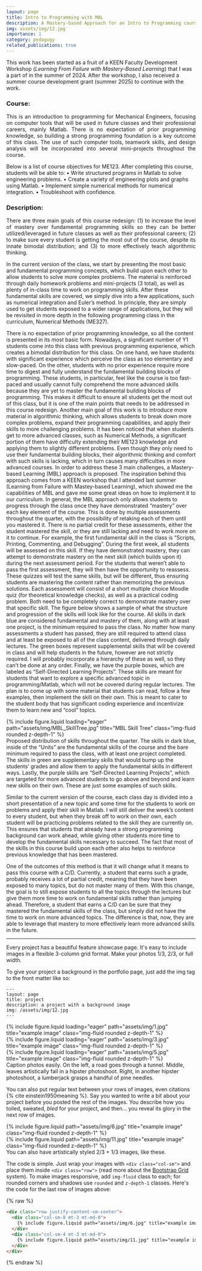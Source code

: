 ```yaml
---
layout: page
title: Intro to Programming with MBL
description: A Mastery-based Approach for an Intro to Programming course fostering learning-from-failure (LFF) ideals
img: assets/img/12.jpg
importance: 1
category: pedagogy
related_publications: true
---
```

This work has been started as a fruit of a KEEN Faculty Development Workshop (<i>Learning From Failure with Mastery-Based Learning</i>) that I was a part of in the summer of 2024. After the workshop, I also received a summer course development grant (summer 2025) to continue with the work.

### Course: 

<p style="text-align: justify;">This is an introduction to programming for Mechanical Engineers, focusing on computer tools that will be used in future classes and their professional careers, mainly Matlab. There is no expectation of prior programming knowledge, so building a strong programming foundation is a key outcome of this class. The use of such computer tools, teamwork skills, and design analysis will be incorporated into several mini-projects throughout the course. </p>
Below is a list of course objectives for ME123. After completing this course, students will be able to: 
•	Write structured programs in Matlab to solve engineering problems. 
•	Create a variety of engineering plots and graphs using Matlab.
•	Implement simple numerical methods for numerical integration. 
•	Troubleshoot with confidence. 


### Description:

<p style="text-align: justify;">There are three main goals of this course redesign: (1) to increase the level of mastery over fundamental programming skills so they can be better utilized/leveraged in future classes as well as their professional careers; (2) to make sure every student is getting the most out of the course, despite its innate bimodal distribution; and (3) to more effectively teach algorithmic thinking. </p>

In the current version of the class, we start by presenting the most basic and fundamental programming concepts, which build upon each other to allow students to solve more complex problems. The material is reinforced through daily homework problems and mini-projects (3 total), as well as plenty of in-class time to work on programming skills. After these fundamental skills are covered, we simply dive into a few applications, such as numerical integration and Euler’s method. In principle, they are simply used to get students exposed to a wider range of applications, but they will be revisited in more depth in the following programming class in the curriculum, Numerical Methods (ME327). 

There is no expectation of prior programming knowledge, so all the content is presented in its most basic form. Nowadays, a significant number of Y1 students come into this class with previous programming experience, which creates a bimodal distribution for this class. On one hand, we have students with significant experience which perceive the class as too elementary and slow-paced. On the other, students with no prior experience require more time to digest and fully understand the fundamental building blocks of programming. These students, in particular, feel like the course is too fast-paced and usually cannot fully comprehend the more advanced skills because they are yet to master the fundamental building blocks of programming. This makes it difficult to ensure all students get the most out of this class, but it is one of the main points that needs to be addressed in this course redesign. 
Another main goal of this work is to introduce more material in algorithmic thinking, which allows students to break down more complex problems, expand their programming capabilities, and apply their skills to more challenging problems. It has been noticed that when students get to more advanced classes, such as Numerical Methods, a significant portion of them have difficulty extending their ME123 knowledge and applying them to slightly different problems. Even though they only need to use their fundamental building blocks, their algorithmic thinking and comfort with such skills is lacking, which in turn causes many difficulties in more advanced courses. 
In order to address these 3 main challenges, a Mastery-based Learning (MBL) approach is proposed. The inspiration behind this approach comes from a KEEN workshop that I attended last summer (Learning from Failure with Mastey-based Learning), which showed me the capabilities of MBL and gave me some great ideas on how to implement it to our curriculum. In general, the MBL approach only allows students to progress through the class once they have demonstrated “mastery” over each key element of the course. This is done by multiple assessments throughout the quarter, with the possibility of retaking each of them until you mastered it. There is no partial credit for these assessments, either the student mastered the skill, or they are still lacking and need to work more on it to continue. For example, the first fundamental skill in the class is “Scripts, Printing, Commenting, and Debugging”. During the first week, all students will be assessed on this skill. If they have demonstrated mastery, they can attempt to demonstrate mastery on the next skill (which builds upon it) during the next assessment period. For the students that weren’t able to pass the first assessment, they will then have the opportunity to reassess. These quizzes will test the same skills, but will be different, thus ensuring students are mastering the content rather than memorizing the previous solutions. Each assessment will consist of a short multiple choice Moodle quiz (for theoretical knowledge checks), as well as a practical coding problem. Both need to be completely correct to demonstrate mastery over that specific skill. 
The figure below shows a sample of what the structure and progression of the skills will look like for the course. All skills in dark blue are considered fundamental and mastery of them, along with at least one project, is the minimum required to pass the class. No matter how many assessments a student has passed, they are still required to attend class and at least be exposed to all of the class content, delivered through daily lectures. The green boxes represent supplemental skills that will be covered in class and will help students in the future, however are not strictly required. I will probably incorporate a hierarchy of these as well, so they can’t be done at any order. Finally, we have the purple boxes, which are labeled as “Self-Directed Learning Projects”. These skills are meant for students that want to explore a specific advanced topic in programming/Matlab, which will not be covered during regular lectures. The plan is to come up with some material that students can read, follow a few examples, then implement the skill on their own. This is meant to cater to the student body that has significant coding experience and incentivize them to learn new and “cool” topics.



<div class="row">
    <div class="col-sm mt-3 mt-md-0">
        {% include figure.liquid loading="eager" path="assets/img/MBL_SkillTree.jpg" title="MBL Skill Tree" class="img-fluid rounded z-depth-1" %}
    </div>
</div>
<div class="caption">
    Proposed distribution of skills throughout the quarter. The skills in dark blue, inside of the “Units” are the fundamental skills of the course and the bare minimum required to pass the class, with at least one project completed. The skills in green are supplementary skills that would bump up the students’ grades and allow them to apply the fundamental skills in different ways. Lastly, the purple skills are “Self-Directed Learning Projects”, which are targeted for more advanced students to go above and beyond and learn new skills on their own. These are just some examples of such skills. 
</div>

Similar to the current version of the course, each class day is divided into a short presentation of a new topic and some time for the students to work on problems and apply their skill in Matlab. I will still deliver the week’s content to every student, but when they break off to work on their own, each student will be practicing problems related to the skill they are currently on. This ensures that students that already have a strong programming background can work ahead, while giving other students more time to develop the fundamental skills necessary to succeed. The fact that most of the skills in this course build upon each other also helps to reinforce previous knowledge that has been mastered.

One of the outcomes of this method is that it will change what it means to pass this course with a C/D. Currently, a student that earns such a grade, probably receives a lot of partial credit, meaning that they have been exposed to many topics, but do not master many of them. With this change, the goal is to still expose students to all the topics through the lectures but give them more time to work on fundamental skills rather than jumping ahead. Therefore, a student that earns a C/D can be sure that they mastered the fundamental skills of the class, but simply did not have the time to work on more advanced topics. The difference is that, now, they are able to leverage that mastery to more effectively learn more advanced skills in the future.  

---


Every project has a beautiful feature showcase page.
It's easy to include images in a flexible 3-column grid format.
Make your photos 1/3, 2/3, or full width.

To give your project a background in the portfolio page, just add the img tag to the front matter like so:

    ---
    layout: page
    title: project
    description: a project with a background image
    img: /assets/img/12.jpg
    ---

<div class="row">
    <div class="col-sm mt-3 mt-md-0">
        {% include figure.liquid loading="eager" path="assets/img/1.jpg" title="example image" class="img-fluid rounded z-depth-1" %}
    </div>
    <div class="col-sm mt-3 mt-md-0">
        {% include figure.liquid loading="eager" path="assets/img/3.jpg" title="example image" class="img-fluid rounded z-depth-1" %}
    </div>
    <div class="col-sm mt-3 mt-md-0">
        {% include figure.liquid loading="eager" path="assets/img/5.jpg" title="example image" class="img-fluid rounded z-depth-1" %}
    </div>
</div>
<div class="caption">
    Caption photos easily. On the left, a road goes through a tunnel. Middle, leaves artistically fall in a hipster photoshoot. Right, in another hipster photoshoot, a lumberjack grasps a handful of pine needles.
</div>


You can also put regular text between your rows of images, even citations {% cite einstein1950meaning %}.
Say you wanted to write a bit about your project before you posted the rest of the images.
You describe how you toiled, sweated, _bled_ for your project, and then... you reveal its glory in the next row of images.

<div class="row justify-content-sm-center">
    <div class="col-sm-8 mt-3 mt-md-0">
        {% include figure.liquid path="assets/img/6.jpg" title="example image" class="img-fluid rounded z-depth-1" %}
    </div>
    <div class="col-sm-4 mt-3 mt-md-0">
        {% include figure.liquid path="assets/img/11.jpg" title="example image" class="img-fluid rounded z-depth-1" %}
    </div>
</div>
<div class="caption">
    You can also have artistically styled 2/3 + 1/3 images, like these.
</div>

The code is simple.
Just wrap your images with `<div class="col-sm">` and place them inside `<div class="row">` (read more about the <a href="https://getbootstrap.com/docs/4.4/layout/grid/">Bootstrap Grid</a> system).
To make images responsive, add `img-fluid` class to each; for rounded corners and shadows use `rounded` and `z-depth-1` classes.
Here's the code for the last row of images above:

{% raw %}

```html
<div class="row justify-content-sm-center">
  <div class="col-sm-8 mt-3 mt-md-0">
    {% include figure.liquid path="assets/img/6.jpg" title="example image" class="img-fluid rounded z-depth-1" %}
  </div>
  <div class="col-sm-4 mt-3 mt-md-0">
    {% include figure.liquid path="assets/img/11.jpg" title="example image" class="img-fluid rounded z-depth-1" %}
  </div>
</div>
```

{% endraw %}
